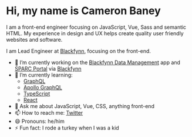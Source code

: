 # Hi, my name is Cameron Baney
I am a front-end engineer focusing on JavaScript, Vue, Sass and semantic HTML. My experience in design and UX helps create quality user friendly websites and software.

I am Lead Engineer at [Blackfynn](https://blackfynn.com), focusing on the front-end. 

- 🔭 I’m currently working on the [Blackfynn Data Management](https://www.blackfynn.com/platform/) app and [SPARC Portal](https://github.com/nih-sparc/sparc-app) via [Blackfynn](https://blackfynn.com)
- 🌱 I’m currently learning: 
  - [GraphQL](https://graphql.org/)
  - [Apollo GraphQL](https://www.apollographql.com/)
  - [TypeScript](https://www.typescriptlang.org/)
  - [React](https://reactjs.org/)
- 💬 Ask me about JavaScript, Vue, CSS, anything front-end
- 📫 How to reach me: [Twitter](https://twitter.com/cameronbaney)
- 😄 Pronouns: he/him
- ⚡ Fun fact: I rode a turkey when I was a kid
